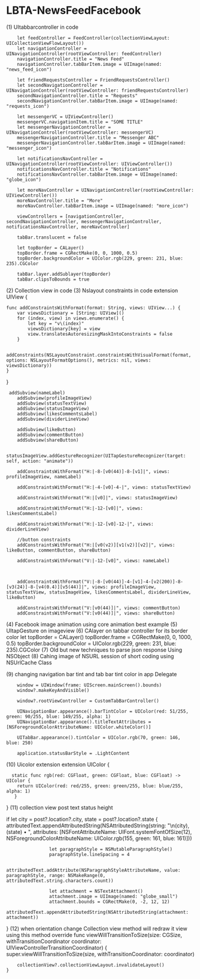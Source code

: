 # LBTA-NewsFeedFacebook
(1) UItabbarcontroller in code 

   
        let feedController = FeedController(collectionViewLayout: UICollectionViewFlowLayout())
        let navigationController = UINavigationController(rootViewController: feedController)
        navigationController.title = "News Feed"
        navigationController.tabBarItem.image = UIImage(named: "news_feed_icon")
        
        let friendRequestsController = FriendRequestsController()
        let secondNavigationController = UINavigationController(rootViewController: friendRequestsController)
        secondNavigationController.title = "Requests"
        secondNavigationController.tabBarItem.image = UIImage(named: "requests_icon")
        
        let messengerVC = UIViewController()
        messengerVC.navigationItem.title = "SOME TITLE"
        let messengerNavigationController = UINavigationController(rootViewController: messengerVC)
        messengerNavigationController.title = "Messenger ABC"
        messengerNavigationController.tabBarItem.image = UIImage(named: "messenger_icon")
        
        let notificationsNavController = UINavigationController(rootViewController: UIViewController())
        notificationsNavController.title = "Notifications"
        notificationsNavController.tabBarItem.image = UIImage(named: "globe_icon")
        
        let moreNavController = UINavigationController(rootViewController: UIViewController())
        moreNavController.title = "More"
        moreNavController.tabBarItem.image = UIImage(named: "more_icon")
        
        viewControllers = [navigationController, secondNavigationController, messengerNavigationController, notificationsNavController, moreNavController]
        
        tabBar.translucent = false
        
        let topBorder = CALayer()
        topBorder.frame = CGRectMake(0, 0, 1000, 0.5)
        topBorder.backgroundColor = UIColor.rgb(229, green: 231, blue: 235).CGColor
        
        tabBar.layer.addSublayer(topBorder)
        tabBar.clipsToBounds = true
        
(2) Collection view in code 
(3) Nslayout constraints in code 
   extension UIView {
    
    func addConstraintsWithFormat(format: String, views: UIView...) {
        var viewsDictionary = [String: UIView]()
        for (index, view) in views.enumerate() {
            let key = "v\(index)"
            viewsDictionary[key] = view
            view.translatesAutoresizingMaskIntoConstraints = false
        }
        
        addConstraints(NSLayoutConstraint.constraintsWithVisualFormat(format, options: NSLayoutFormatOptions(), metrics: nil, views: viewsDictionary))
    }
    
   }
   
   
     addSubview(nameLabel)
        addSubview(profileImageView)
        addSubview(statusTextView)
        addSubview(statusImageView)
        addSubview(likesCommentsLabel)
        addSubview(dividerLineView)
        
        addSubview(likeButton)
        addSubview(commentButton)
        addSubview(shareButton)
        
        statusImageView.addGestureRecognizer(UITapGestureRecognizer(target: self, action: "animate"))
        
        addConstraintsWithFormat("H:|-8-[v0(44)]-8-[v1]|", views: profileImageView, nameLabel)
        
        addConstraintsWithFormat("H:|-4-[v0]-4-|", views: statusTextView)
        
        addConstraintsWithFormat("H:|[v0]|", views: statusImageView)
        
        addConstraintsWithFormat("H:|-12-[v0]|", views: likesCommentsLabel)
        
        addConstraintsWithFormat("H:|-12-[v0]-12-|", views: dividerLineView)

        //button constraints
        addConstraintsWithFormat("H:|[v0(v2)][v1(v2)][v2]|", views: likeButton, commentButton, shareButton)
        
        addConstraintsWithFormat("V:|-12-[v0]", views: nameLabel)
        
        
        
        addConstraintsWithFormat("V:|-8-[v0(44)]-4-[v1]-4-[v2(200)]-8-[v3(24)]-8-[v4(0.4)][v5(44)]|", views: profileImageView, statusTextView, statusImageView, likesCommentsLabel, dividerLineView, likeButton)
        
        addConstraintsWithFormat("V:[v0(44)]|", views: commentButton)
        addConstraintsWithFormat("V:[v0(44)]|", views: shareButton)
   
   

(4) Facebook image animation using core animation best example
(5) UItapGesture on imageview
(6) CAlayer on tabbar controller for its border color
        let topBorder = CALayer()
        topBorder.frame = CGRectMake(0, 0, 1000, 0.5)
        topBorder.backgroundColor = UIColor.rgb(229, green: 231, blue: 235).CGColor
(7) Old but new techniques to parse json response Using NSObject
(8) Cahing image of NSURL session of short coding using NSUrlCache Class 
    
(9) changing navigation bar tint and tab bar tint color in app Delegate
      
        window = UIWindow(frame: UIScreen.mainScreen().bounds)
        window?.makeKeyAndVisible()
        
        window?.rootViewController = CustomTabBarController()
        
        UINavigationBar.appearance().barTintColor = UIColor(red: 51/255, green: 90/255, blue: 149/255, alpha: 1)
        UINavigationBar.appearance().titleTextAttributes = [NSForegroundColorAttributeName: UIColor.whiteColor()]
        
        UITabBar.appearance().tintColor = UIColor.rgb(70, green: 146, blue: 250)
        
        application.statusBarStyle = .LightContent
  (10) Uicolor extension
       extension UIColor {
    
      static func rgb(red: CGFloat, green: CGFloat, blue: CGFloat) -> UIColor {
        return UIColor(red: red/255, green: green/255, blue: blue/255, alpha: 1)
       }
    
}
  (11) collection view post text status height
  
  if let city = post?.location?.city, state = post?.location?.state {
                    attributedText.appendAttributedString(NSAttributedString(string: "\n\(city), \(state)  •  ", attributes: [NSFontAttributeName: UIFont.systemFontOfSize(12), NSForegroundColorAttributeName:
                        UIColor.rgb(155, green: 161, blue: 161)]))
                    
                    let paragraphStyle = NSMutableParagraphStyle()
                    paragraphStyle.lineSpacing = 4
                    
                    attributedText.addAttribute(NSParagraphStyleAttributeName, value: paragraphStyle, range: NSMakeRange(0, attributedText.string.characters.count))
                    
                    let attachment = NSTextAttachment()
                    attachment.image = UIImage(named: "globe_small")
                    attachment.bounds = CGRectMake(0, -2, 12, 12)
                    attributedText.appendAttributedString(NSAttributedString(attachment: attachment))
    
}
(12) when orientation change Collection view method will redraw it view using this method
    override func viewWillTransitionToSize(size: CGSize, withTransitionCoordinator coordinator: UIViewControllerTransitionCoordinator) {
        super.viewWillTransitionToSize(size, withTransitionCoordinator: coordinator)
        
        collectionView?.collectionViewLayout.invalidateLayout()
    }


